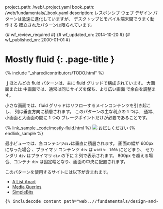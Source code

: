 project_path: /web/_project.yaml
book_path: /web/fundamentals/_book.yaml
description: レスポンシブ ウェブ デザイン パターンは急速に進化していますが、 デスクトップとモバイル端末間でうまく動作する 確立されたパターンは限られています。

{# wf_review_required #}
{# wf_updated_on: 2014-10-20 #}
{# wf_published_on: 2000-01-01 #}

# Mostly fluid {: .page-title }

{% include "_shared/contributors/TODO.html" %}



ｊほとんどの fluid パターンは、主に fluid グリッドで構成されています。  大画面または 中画面では、通常は同じサイズを保ち、より広い画面  で余白を調整ます。

小さな画面では、fluid グリッドはリフローするメインコンテンツを引き起こし、
列は垂直方向に積層されます。  このパターンの主な利点の 1 つは、
通常、小画面と大画面の間に 1 つの
ブレークポイントだけが必要であることです。

{% link_sample _code/mostly-fluid.html %}
  <img src="imgs/mostly-fluid.svg">
  お試しください
{% endlink_sample %}

最小ビューでは、各コンテンツ`div`は垂直に積層されます。  画面の幅が 600px になった場合
、プライマリ コンテンツ `div` は `width: 100%` にとどまり、
セカンダリ `div` はプライマリ `div` の下に 2 列で表示されます。  800px 
を超える場合、コンテナ `div` は固定幅となり、画面の中央に配置されます。

このパターンを使用するサイトには以下が含まれます。

 * [A List Apart](http://mediaqueri.es/ala/)
 * [Media Queries](http://mediaqueri.es/)
 * [SimpleBits](http://simplebits.com/)


<pre class="prettyprint">
{% includecode content_path="web..//fundamentals/design-and-ui/responsive/patterns/_code/mostly-fluid.html" region_tag="mfluid" lang=css %}
</pre>


